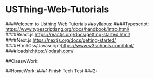 # USThing-Web-Tutorials
###Welcoem to Usthing Web Tutorials
##syllabus:
####Typescript: https://www.typescriptlang.org/docs/handbook/intro.html/
####React.js:https://reactjs.org/docs/getting-started.html/
####Next.js:https://nextjs.org/docs/getting-started/
####Html/Css/Javascript:https://www.w3schools.com/html/
####loadsh:https://lodash.com/

##ClasswWork:


##HomeWork:
###1:Finish Tech Test
###2:
